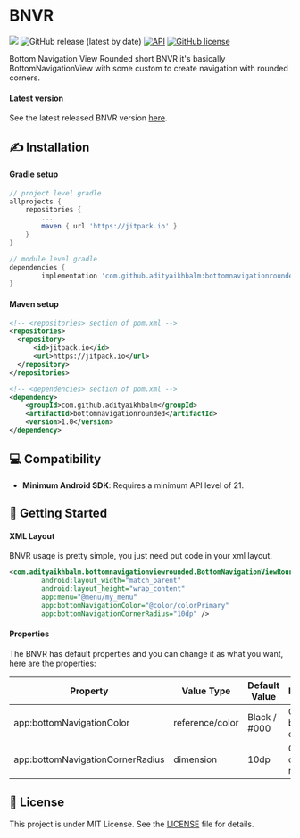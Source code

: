 # BNVR
[![](https://jitpack.io/v/adityaikhbalm/bottomnavigationrounded.svg)](https://jitpack.io/#adityaikhbalm/bottomnavigationrounded) ![GitHub release (latest by date)](https://img.shields.io/github/v/release/adityaikhbalm/bottomnavigationrounded) [![API](https://img.shields.io/badge/API-21%2B-brightgreen.svg?style=flat)](https://android-arsenal.com/api?level=21) [![GitHub license](https://img.shields.io/github/license/adityaikhbalm/bottomnavigationrounded)](https://github.com/adityaikhbalm/bottomnavigationrounded/blob/master/LICENSE)

Bottom Navigation View Rounded short BNVR it's basically BottomNavigationView with some custom to create navigation with rounded corners.

#### Latest version
See the latest released BNVR version [here](https://github.com/adityaikhbalm/bottomnavigationrounded/releases).

## ✍️ Installation
#### Gradle setup
```gradle
// project level gradle
allprojects {
    repositories {
        ...
        maven { url 'https://jitpack.io' }
    }
}
```
```gradle
// module level gradle
dependencies {
        implementation 'com.github.adityaikhbalm:bottomnavigationrounded:2.1'
}
```

#### Maven setup
```xml
<!-- <repositories> section of pom.xml -->
<repositories>
  <repository>
      <id>jitpack.io</id>
      <url>https://jitpack.io</url>
  </repository>
</repositories>
```
```xml
<!-- <dependencies> section of pom.xml -->
<dependency>
    <groupId>com.github.adityaikhbalm</groupId>
    <artifactId>bottomnavigationrounded</artifactId>
    <version>1.0</version>
</dependency>
```

## 💻 Compatibility
 * **Minimum Android SDK**: Requires a minimum API level of 21.

## 🚀️ Getting Started
#### XML Layout
BNVR usage is pretty simple, you just need put code in your xml layout.
```xml
<com.adityaikhbalm.bottomnavigationviewrounded.BottomNavigationViewRounded
        android:layout_width="match_parent"
        android:layout_height="wrap_content"
        app:menu="@menu/my_menu"
        app:bottomNavigationColor="@color/colorPrimary"
        app:bottomNavigationCornerRadius="10dp" />
```

#### Properties
The BNVR has default properties and you can change it as what you want, here are the properties:

| Property | Value Type | Default Value | Information |
| -------- | ---------- | ------------- | ----------- |
| app:bottomNavigationColor | reference/color | Black / #000 | Change the background color |
| app:bottomNavigationCornerRadius | dimension | 10dp  | Change corner radius |

## 📝 License
This project is under MIT License. See the [LICENSE](https://github.com/bumptech/glide/blob/master/LICENSE) file for details.
